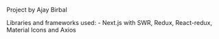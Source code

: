Project by Ajay Birbal

Libraries and frameworks used: -
Next.js with SWR,
Redux,
React-redux,
Material Icons and 
Axios